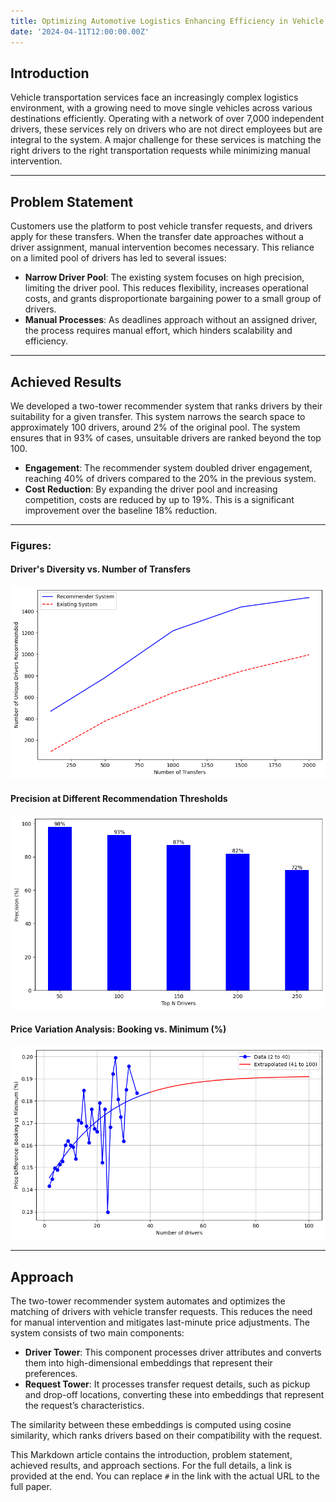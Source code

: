 ```yaml
---
title: Optimizing Automotive Logistics Enhancing Efficiency in Vehicle Transportation Services
date: '2024-04-11T12:00:00.00Z'
---
```


## Introduction

Vehicle transportation services face an increasingly complex logistics environment, with a growing need to move single vehicles across various destinations efficiently. Operating with a network of over 7,000 independent drivers, these services rely on drivers who are not direct employees but are integral to the system. A major challenge for these services is matching the right drivers to the right transportation requests while minimizing manual intervention.

---

## Problem Statement

Customers use the platform to post vehicle transfer requests, and drivers apply for these transfers. When the transfer date approaches without a driver assignment, manual intervention becomes necessary. This reliance on a limited pool of drivers has led to several issues:

- **Narrow Driver Pool**: The existing system focuses on high precision, limiting the driver pool. This reduces flexibility, increases operational costs, and grants disproportionate bargaining power to a small group of drivers.
- **Manual Processes**: As deadlines approach without an assigned driver, the process requires manual effort, which hinders scalability and efficiency.

---

## Achieved Results

We developed a two-tower recommender system that ranks drivers by their suitability for a given transfer. This system narrows the search space to approximately 100 drivers, around 2% of the original pool. The system ensures that in 93% of cases, unsuitable drivers are ranked beyond the top 100.

- **Engagement**: The recommender system doubled driver engagement, reaching 40% of drivers compared to the 20% in the previous system.
- **Cost Reduction**: By expanding the driver pool and increasing competition, costs are reduced by up to 19%. This is a significant improvement over the baseline 18% reduction.

---

### Figures:

#### Driver's Diversity vs. Number of Transfers
![Driver's Diversity vs. Number of Transfers](compar.png)

#### Precision at Different Recommendation Thresholds
![Precision at Different Recommendation Thresholds](precision.png)

#### Price Variation Analysis: Booking vs. Minimum (\%)
![Price Variation Analysis](offic_margin.png)

---

## Approach

The two-tower recommender system automates and optimizes the matching of drivers with vehicle transfer requests. This reduces the need for manual intervention and mitigates last-minute price adjustments. The system consists of two main components:

- **Driver Tower**: This component processes driver attributes and converts them into high-dimensional embeddings that represent their preferences.
- **Request Tower**: It processes transfer request details, such as pickup and drop-off locations, converting these into embeddings that represent the request’s characteristics.

The similarity between these embeddings is computed using cosine similarity, which ranks drivers based on their compatibility with the request.


This Markdown article contains the introduction, problem statement, achieved results, and approach sections. For the full details, a link is provided at the end. You can replace `#` in the link with the actual URL to the full paper.
